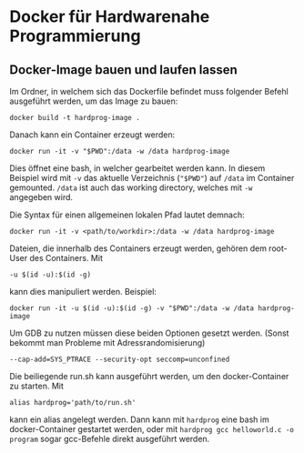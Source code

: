 # Docker für Hardwarenahe Programmierung

## Docker-Image bauen und laufen lassen

Im Ordner, in welchem sich das Dockerfile befindet muss folgender Befehl ausgeführt werden, um das Image zu bauen:

    docker build -t hardprog-image .

Danach kann ein Container erzeugt werden:

    docker run -it -v "$PWD":/data -w /data hardprog-image

Dies öffnet eine bash, in welcher gearbeitet werden kann.
In diesem Beispiel wird mit `-v` das aktuelle Verzeichnis (`"$PWD"`) auf `/data` im Container gemounted.
`/data` ist auch das working directory, welches mit `-w` angegeben wird.

Die Syntax für einen allgemeinen lokalen Pfad lautet demnach:

    docker run -it -v <path/to/workdir>:/data -w /data hardprog-image

Dateien, die innerhalb des Containers erzeugt werden, gehören dem root-User des Containers. Mit

    -u $(id -u):$(id -g)

kann dies manipuliert werden. Beispiel:

    docker run -it -u $(id -u):$(id -g) -v "$PWD":/data -w /data hardprog-image

Um GDB zu nutzen müssen diese beiden Optionen gesetzt werden. (Sonst bekommt man Probleme mit Adressrandomisierung)

    --cap-add=SYS_PTRACE --security-opt seccomp=unconfined

Die beiliegende run.sh kann ausgeführt werden, um den docker-Container zu starten.
Mit

    alias hardprog='path/to/run.sh'

kann ein alias angelegt werden.
Dann kann mit `hardprog` eine bash im docker-Container gestartet werden, oder mit `hardprog gcc helloworld.c -o program` sogar gcc-Befehle direkt ausgeführt werden.
